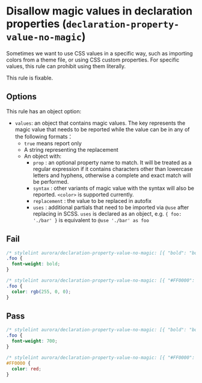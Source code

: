 # Disallow magic values in declaration properties (`declaration-property-value-no-magic`)

Sometimes we want to use CSS values ​​in a specific way, such as importing colors from a theme file, or using CSS custom properties. For specific values, this rule can prohibit using them literally.

This rule is fixable.

## Options

This rule has an object option:

- `values`: an object that contains magic values. The key represents the magic value that needs to be reported while the value can be in any of the following formats：
    - `true` means report only
    - A string representing the replacement
    - An object with:
        - `prop` : an optional property name to match. It will be treated as a regular expression if it contains characters other than lowercase letters and hyphens, otherwise a complete and exact match will be performed.
        - `syntax` : other variants of magic value with the syntax will also be reported. `<color>` is supported currently.
        - `replacement` : the value to be replaced in autofix
        - `uses` : additional partials that need to be imported via `@use` after replacing in SCSS. `uses` is declared as an object, e.g. `{ foo: './bar' }` is equivalent to `@use './bar' as foo`

## Fail

```scss
/* stylelint aurora/declaration-property-value-no-magic: [{ "bold": "bolder" }] */
.foo {
  font-weight: bold;
}
```

```scss
/* stylelint aurora/declaration-property-value-no-magic: [{ "#FF0000": { "syntax": "<color>" } }] */
.foo {
  color: rgb(255, 0, 0);
}
```

## Pass

```scss
/* stylelint aurora/declaration-property-value-no-magic: [{ "bold": "bolder" }] */
.foo {
  font-weight: 700;
}
```

```scss
/* stylelint aurora/declaration-property-value-no-magic: [{ "#FF0000": { "syntax": "<color>" } }] */
#FF0000 {
  color: red;
}
```
